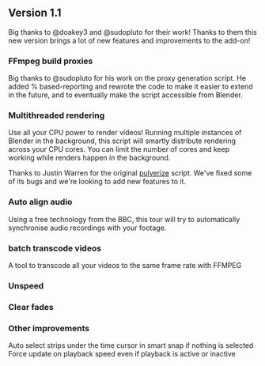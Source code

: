 ## Version 1.1

Big thanks to @doakey3 and @sudopluto for their work! Thanks to them this new version brings a lot of new features and improvements to the add-on!

### FFmpeg build proxies

Big thanks to @sudopluto for his work on the proxy generation script. He added % based-reporting and rewrote the code to make it easier to extend in the future, and to eventually make the script accessible from Blender.

### Multithreaded rendering

Use all your CPU power to render videos! Running multiple instances of Blender in the background, this script will smartly distribute rendering across your CPU cores. You can limit the number of cores and keep working while renders happen in the background.

Thanks to Justin Warren for the original [pulverize](https://github.com/sciactive/pulverize/blob/master/pulverize.py) script. We've fixed some of its bugs and we're looking to add new features to it.

### Auto align audio

Using a free technology from the BBC, this tour will try to automatically synchronise audio recordings with your footage.

### batch transcode videos

A tool to transcode all your videos to the same frame rate with FFMPEG

### Unspeed


### Clear fades

### Other improvements

Auto select strips under the time cursor in smart snap if nothing is selected
Force update on playback speed even if playback is active or inactive
